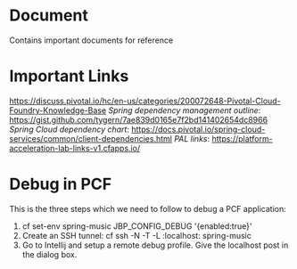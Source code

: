 # Document
Contains important documents for reference

# Important Links
https://discuss.pivotal.io/hc/en-us/categories/200072648-Pivotal-Cloud-Foundry-Knowledge-Base
*Spring dependency management outline*: https://gist.github.com/tygern/7ae839d0165e7f2bd141402654dc8966
*Spring Cloud dependency chart*: https://docs.pivotal.io/spring-cloud-services/common/client-dependencies.html
*PAL links*: https://platform-acceleration-lab-links-v1.cfapps.io/

# Debug in PCF
This is the three steps which we need to follow to debug a PCF application:
1) cf set-env spring-music JBP_CONFIG_DEBUG '{enabled:true}'
2) Create an SSH tunnel: cf ssh -N -T -L <localport>:localhost:<remote port> spring-music
3) Go to Intellij and setup a remote debug profile. Give the localhost post in the dialog box.

